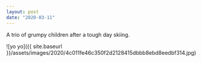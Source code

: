 ```yaml
---
layout: post
date: "2020-03-11"
---
```


A trio of grumpy children after a tough day skiing.

![yo yo]({{ site.baseurl }}/assets/images/2020/4c011fe46c350f2d2128415dbbb8ebd8eedbf314.jpg)

